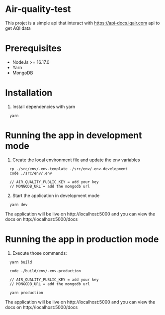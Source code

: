 # Air-quality-test

This projet is a simple api that interact with https://api-docs.iqair.com api to get AQI data

# Prerequisites

- NodeJs >= 16.17.0
- Yarn
- MongoDB

# Installation

1. Install dependencies with yarn

```
  yarn
```

# Running the app in development mode

1. Create the local environment file and update the env variables
  
```
  cp ./src/env/.env.template ./src/env/.env.development
  code ./src/env/.env
  
  // AIR_QUALITY_PUBLIC_KEY = add your key 
  // MONGODB_URL = add the mongodb url
```

2. Start the application in development mode

```
  yarn dev
```

The application will be live on http://localhost:5000 and you can view the docs on http://localhost:5000/docs

# Running the app in production mode

1. Execute those commands:

```
  yarn build

  code ./build/env/.env.production

  // AIR_QUALITY_PUBLIC_KEY = add your key 
  // MONGODB_URL = add the mongodb url 

  yarn production

```

The application will be live on http://localhost:5000 and you can view the docs on  http://localhost:5000/docs